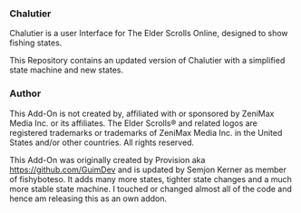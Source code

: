 ### Chalutier

Chalutier is a user Interface for The Elder Scrolls Online, designed to show fishing states.

This Repository contains an updated version of Chalutier with a simplified state machine and new states.

### Author
This Add-On is not created by, affiliated with or sponsored by ZeniMax Media Inc. or its affiliates.
The Elder Scrolls® and related logos are registered trademarks or trademarks of ZeniMax Media Inc. in the United States and/or other countries.
All rights reserved.

This Add-On was originally created by Provision aka https://github.com/GuimDev and is updated by Semjon Kerner as member of fishyboteso.
It adds many more states, tighter state changes and a much more stable state machine.
I touched or changed almost all of the code and hence am releasing this as an own addon.

